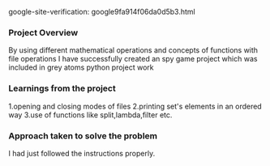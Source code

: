 google-site-verification: google9fa914f06da0d5b3.html
### Project Overview

 By using different mathematical operations and concepts of functions with file operations I have successfully created an spy game project which was included in grey atoms python project work 


### Learnings from the project

 1.opening and closing modes of files
2.printing set's elements in an ordered way
3.use of functions like split,lambda,filter etc.


### Approach taken to solve the problem

 I had just followed the instructions properly.


